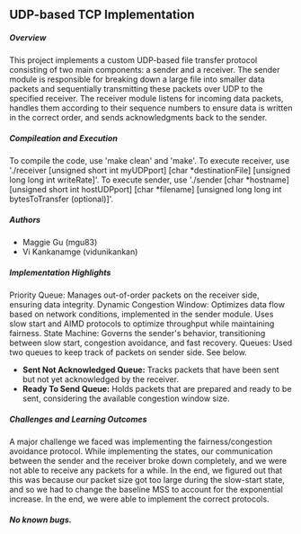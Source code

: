 
## UDP-based TCP Implementation

##### Overview
This project implements a custom UDP-based file transfer protocol consisting of two main components: a sender and a receiver. The sender module is responsible for breaking down a large file into smaller data packets and sequentially transmitting these packets over UDP to the specified receiver. The receiver module listens for incoming data packets, handles them according to their sequence numbers to ensure data is written in the correct order, and sends acknowledgments back to the sender.

##### Compileation and Execution
To compile the code, use 'make clean' and 'make'.
To execute receiver, use './receiver [unsigned short int myUDPport] [char *destinationFile] [unsigned long long int writeRate]'. 
To execute sender, use './sender [char *hostname] [unsigned short int hostUDPport] [char *filename] [unsigned long long int bytesToTransfer (optional)]'.

##### Authors
- Maggie Gu (mgu83)
- Vi Kankanamge (vidunikankan)

##### Implementation Highlights
Priority Queue: Manages out-of-order packets on the receiver side, ensuring data integrity.
Dynamic Congestion Window: Optimizes data flow based on network conditions, implemented in the sender module. Uses slow start and AIMD 
protocols to optimize throughput while maintaining fairness.
State Machine: Governs the sender's behavior, transitioning between slow start, congestion avoidance, and fast recovery.
Queues: Used two queues to keep track of packets on sender side. See below.
- **Sent Not Acknowledged Queue:** Tracks packets that have been sent but not yet acknowledged by the receiver.
- **Ready To Send Queue:** Holds packets that are prepared and ready to be sent, considering the available congestion window size.

##### Challenges and Learning Outcomes
A major challenge we faced was implementing the fairness/congestion avoidance protocol. While implementing the states, our communication
between the sender and the receiver broke down completely, and we were not able to receive any packets for a while. In the end, we
figured out that this was because our packet size got too large during the slow-start state, and so we had to change the baseline
MSS to account for the exponential increase. In the end, we were able to implement the correct protocols.


##### No known bugs.
